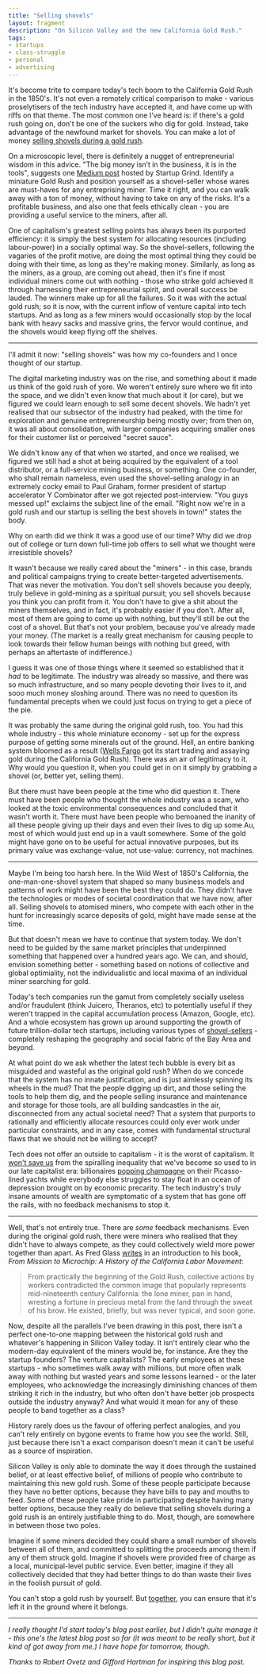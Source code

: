 ```yaml
---
title: "Selling shovels"
layout: fragment
description: "On Silicon Valley and the new California Gold Rush."
tags:
- startups
- class-struggle
- personal
- advertising
---
```


It's become trite to compare today's tech boom to the California Gold Rush in the 1850's. It's not even a remotely critical comparison to make - various proselytisers of the tech industry have accepted it, and have come up with riffs on that theme. The most common one I've heard is: if there's a gold rush going on, don't be one of the suckers who dig for gold. Instead, take advantage of the newfound market for shovels. You can make a lot of money [selling shovels during a gold rush](https://www.linkedin.com/pulse/why-its-better-selling-shovels-than-digging-gold-sam-kothari/).

On a microscopic level, there is definitely a nugget of entrepreneurial wisdom in this advice. "The big money isn’t in the business, it is in the tools", suggests one [Medium post](https://medium.com/startup-grind/dont-mine-for-gold-when-you-can-sell-shovels-7ad6bc145542) hosted by Startup Grind. Identify a miniature Gold Rush and position yourself as a shovel-seller whose wares are must-haves for any entreprising miner. Time it right, and you can walk away with a ton of money, without having to take on any of the risks. It's a profitable business, and also one that feels ethically clean - you are providing a useful service to the miners, after all.

One of capitalism's greatest selling points has always been its purported efficiency: it is simply the best system for allocating resources (including labour-power) in a socially optimal way. So the shovel-sellers, following the vagaries of the profit motive, are doing the most optimal thing they could be doing with their time, as long as they're making money. Similarly, as long as the miners, as a group, are coming out ahead, then it's fine if most individual miners come out with nothing - those who strike gold achieved it through harnessing their entrepreneurial spirit, and overall success be lauded. The winners make up for all the failures. So it was with the actual gold rush; so it is now, with the current inflow of venture capital into tech startups. And as long as a few miners would occasionally stop by the local bank with heavy sacks and massive grins, the fervor would continue, and the shovels would keep flying off the shelves.

***

I'll admit it now: "selling shovels" was how my co-founders and I once thought of our startup.

The digital marketing industry was on the rise, and something about it made us think of the gold rush of yore. We weren't entirely sure where we fit into the space, and we didn't even know that much about it (or care), but we figured we could learn enough to sell some decent shovels. We hadn't yet realised that our subsector of the industry had peaked, with the time for exploration and genuine entrepreneurship being mostly over; from then on, it was all about consolidation, with larger companies acquiring smaller ones for their customer list or perceived "secret sauce".

We didn't know any of that when we started, and once we realised, we figured we still had a shot at being acquired by the equivalent of a tool distributor, or a full-service mining business, or something. One co-founder, who shall remain nameless, even used the shovel-selling analogy in an extremely cocky email to Paul Graham, former president of startup accelerator Y Combinator after we got rejected post-interview. "You guys messed up!" exclaims the subject line of the email. "Right now we're in a gold rush and our startup is selling the best shovels in town!" states the body.

Why on earth did we think it was a good use of our time? Why did we drop out of college or turn down full-time job offers to sell what we thought were irresistible shovels?

It wasn't because we really cared about the "miners" - in this case, brands and political campaigns trying to create better-targeted advertisements. That was never the motivation. You don't sell shovels because you deeply, truly believe in gold-mining as a spiritual pursuit; you sell shovels because you think you can profit from it. You don't have to give a shit about the miners themselves, and in fact, it's probably easier if you don't. After all, most of them are going to come up with nothing, but they'll still be out the cost of a shovel. But that's not your problem, because you've already made your money. (The market is a really great mechanism for causing people to look towards their fellow human beings with nothing but greed, with perhaps an aftertaste of indifference.)

I guess it was one of those things where it seemed so established that it _had_ to be legitimate. The industry was already so massive, and there was so much infrastructure, and so many people devoting their lives to it, and sooo much money sloshing around. There was no need to question its fundamental precepts when we could just focus on trying to get a piece of the pie.

It was probably the same during the original gold rush, too. You had this whole industry - this whole miniature economy - set up for the express purpose of getting some minerals out of the ground. Hell, an entire banking system bloomed as a result ([Wells Fargo](https://www.huffingtonpost.com/entry/why-does-wells-fargo-still-exist_us_5b80148ee4b0729515126185) got its start trading and assaying gold during the California Gold Rush). There was an air of legitimacy to it. Why would you question it, when you could get in on it simply by grabbing a shovel (or, better yet, selling them).

But there must have been people at the time who did question it. There must have been people who thought the whole industry was a scam, who looked at the toxic environmental consequences and concluded that it wasn't worth it. There must have been people who bemoaned the inanity of all these people giving up their days and even their lives to dig up some Au, most of which would just end up in a vault somewhere. Some of the gold might have gone on to be useful for actual innovative purposes, but its primary value was exchange-value, not use-value: currency, not machines.

***

Maybe I'm being too harsh here. In the Wild West of 1850's California, the one-man-one-shovel system that shaped so many business models and patterns of work might have been the best they could do. They didn't have the technologies or modes of societal coordination that we have now, after all. Selling shovels to atomised miners, who compete with each other in the hunt for increasingly scarce deposits of gold, might have made sense at the time.

But that doesn't mean we have to continue that system today. We don't need to be guided by the same market principles that underpinned something that happened over a hundred years ago. We can, and should, envision something better - something based on notions of collective and global optimiality, not the individualistic and local maxima of an individual miner searching for gold.

Today's tech companies run the gamut from completely socially useless and/or fraudulent (think Juicero, Theranos, etc) to potentially useful if they weren't trapped in the capital accumulation process (Amazon, Google, etc). And a whole ecosystem has grown up around supporting the growth of future trillion-dollar tech startups, including various types of [shovel-sellers](https://startupsunplugged.com/startup-data/selling-shovels-in-the-new-gold-rush/) - completely reshaping the geography and social fabric of the Bay Area and beyond.

At what point do we ask whether the latest tech bubble is every bit as misguided and wasteful as the original gold rush? When do we concede that the system has no innate justification, and is just aimlessly spinning its wheels in the mud? That the people digging up dirt, and those selling the tools to help them dig, and the people selling insurance and maintenance and storage for those tools, are all building sandcastles in the air, disconnected from any actual societal need? That a system that purports to rationally and efficiently allocate resources could only ever work under particular constraints, and in any case, comes with fundamental structural flaws that we should not be willing to accept?

Tech does not offer an outside to capitalism - it is the worst of capitalism. It [won't save us](https://www.lilcomrade.com/product/tech-won-t-save-us-tote-bag) from the spiralling inequality that we've become so used to in our late capitalist era: billionaires [popping champagne](https://www.bloomberg.com/news/articles/2019-02-03/art-on-the-superyachts-beware-of-wine-corks-and-unruly-children) on their Picasso-lined yachts while everybody else struggles to stay float in an ocean of depression brought on by economic precarity. The tech industry's truly insane amounts of wealth are symptomatic of a system that has gone off the rails, with no feedback mechanisms to stop it.

***

Well, that's not entirely true. There are _some_ feedback mechanisms. Even during the original gold rush, there were miners who realised that they didn't have to always compete, as they could collectively wield more power together than apart. As Fred Glass [writes](https://calaborfed.org/california-history/first_stirrings_of_the_labor_movement_gold_rush_san_francisco/) in an introduction to his book, _From Mission to Microchip: A History of the California Labor Movement_:

> From practically the beginning of the Gold Rush, collective actions by workers contradicted the common image that popularly represents mid-nineteenth century California: the lone miner, pan in hand, wresting a fortune in precious metal from the land through the sweat of his brow. He existed, briefly, but was never typical, and soon gone.

Now, despite all the parallels I've been drawing in this post, there isn't a perfect one-to-one mapping between the historical gold rush and whatever's happening in Silicon Valley today. It isn't entirely clear who the modern-day equivalent of the miners would be, for instance. Are they the startup founders? The venture capitalists? The early employees at these startups - who sometimes walk away with millions, but more often walk away with nothing but wasted years and some lessons learned - or the later employees, who acknowledge the increasingly diminishing chances of them striking it rich in the industry, but who often don't have better job prospects outside the industry anyway? And what would it mean for any of these people to band together as a class?

History rarely does us the favour of offering perfect analogies, and you can't rely entirely on bygone events to frame how you see the world. Still, just because there isn't a exact comparison doesn't mean it can't be useful as a source of inspiration.

Silicon Valley is only able to dominate the way it does through the sustained belief, or at least effective belief, of millions of people who contribute to maintaining this new gold rush. Some of these people participate because they have no better options, because they have bills to pay and mouths to feed. Some of these people take pride in participating despite having many better options, because they really do believe that selling shovels during a gold rush is an entirely justifiable thing to do. Most, though, are somewhere in between those two poles.

Imagine if some miners decided they could share a small number of shovels between all of them, and committed to splitting the proceeds among them if any of them struck gold. Imagine if shovels were provided free of charge as a local, municipal-level public service. Even better, imagine if they all collectively decided that they had better things to do than waste their lives in the foolish pursuit of gold.

You can't stop a gold rush by yourself. But [together](/posts/fragments-10), you can ensure that it's left it in the ground where it belongs.

***

_I really thought I'd start today's blog post earlier, but I didn't quite manage it - this one's the latest blog post so far (it was meant to be really short, but it kind of got away from me.) I have hope for tomorrow, though._

_Thanks to Robert Ovetz and Gifford Hartman for inspiring this blog post._
